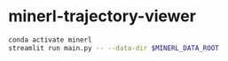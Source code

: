 # minerl-trajectory-viewer

```bash
conda activate minerl
streamlit run main.py -- --data-dir $MINERL_DATA_ROOT
```